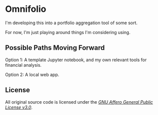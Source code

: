# Omnifolio

I'm developing this into a portfolio aggregation tool of some sort.

For now, I'm just playing around things I'm considering using.

## Possible Paths Moving Forward

Option 1: A template Jupyter notebook, and my own relevant tools for financial analysis.

Option 2: A local web app.

## License

All original source code is licensed under the [*GNU Affero General Public License v3.0*](https://www.gnu.org/licenses/agpl-3.0.en.html).

